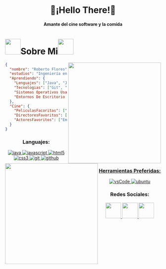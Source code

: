 <h1 align="center">🐧¡Hello There!🐧</h1>
<h4 align="center">Amante del cine software y la comida</h4>

<h1 aling="center"><picture><img src = "https://www.gstatic.com/android/keyboard/emojikitchen/20211115/u1f427/u1f427_u1f634.png" width = 50px></picture>Sobre Mi<picture><img src = "https://www.gstatic.com/android/keyboard/emojikitchen/20211115/u1f427/u1f427_u1f634.png" width = 50px></picture></h1>

<picture> <img align="right" src="https://thurotdotcom.files.wordpress.com/2012/09/11-what-was.jpg" width = 300px height = 325px></picture>

```json
{
  "nombre": "Roberto Flores",
  "estudios": "Ingeniería en Computación",
  "Aprendiendo": {
    "Lenguajes": ["Java", "JavaScript", "CSS"],
    "Tecnologias": ["Git", "Bash"],
    "Sistemas Operativos Usados": ["Fedora", "Mint", "Arch Linux"],
    "Entornos De Escritorio y Twm": ["Hyperland", "I3wm", "Xfce4"]
  },
  "Cine": {
    "PeliculasFacoritas": ["La La Land", "Star Wars Episodio III The Revenge of the Sith", "Phantom Thread", "Güeros"],
    "DirectoresFavoritos": ["Damian Chazelle", "Alejandro González Iñárritu", "Denis Villeneuve"],
    "ActoresFavoritos": ["Emma Stone", "Ryan Gosling", "Jake Gyllenhaal", "Anne Hathaway", "Leonardo DiCaprio"]
  }
}
```
<picture> <img align="left" src="https://i.ytimg.com/vi/1eX3T4WluI4/hqdefault.jpg" width = 300px height = 325px></picture>

<h3 align="center">Languajes:</h3>
<p align="center">
  <a href="https://www.java.com" target="_blank"> 
    <img src="https://img.shields.io/badge/Java-007396.svg?style=for-the-badge&logo=java&logoColor=white" 
      alt="java"/> 
  </a>
  <a href="https://developer.mozilla.org/en-US/docs/Web/JavaScript" target="_blank"> 
    <img src="https://img.shields.io/badge/Javascript-F7DF1E.svg?style=for-the-badge&logo=javascript&logoColor=black"
      alt="javascript"/> 
  </a>
  <a href="https://www.w3.org/html/" target="_blank"> 
    <img src="https://img.shields.io/badge/html-E34F26.svg?style=for-the-badge&logo=html5&logoColor=white"
      alt="html5"/> 
  </a>
  <a href="https://www.w3schools.com/css/" target="_blank">
    <img src="https://img.shields.io/badge/css-1572B6.svg?style=for-the-badge&logo=css3&logoColor=white"
      alt="css3"/>
  </a>
  <a href="https://git-scm.com/" target="_blank">
    <img src="https://img.shields.io/badge/git-F05032.svg?style=for-the-badge&logo=git&logoColor=white"
      alt="git"/>
  </a>
  <a href="https://github.com/ELanza-48" target="_blank">
    <img src="https://img.shields.io/badge/github-181717.svg?style=for-the-badge&logo=github&logoColor=white" alt="github" />
</p>

<h3 align="center" target="_blank">Herramientas Preferidas:</h3>

<p align="center"> 
  <a href="https://code.visualstudio.com/" target="_blank">
    <img src="https://img.shields.io/badge/vscode-007ACC.svg?style=for-the-badge&logo=visualstudiocode&logoColor=white" alt="vsCode"/> 
  </a>
  <a href="https://ubuntu.com/" target="_blank"> 
    <img src="https://img.shields.io/badge/ubuntu-E95420.svg?style=for-the-badge&logo=ubuntu&logoColor=white" alt="ubuntu"/>
  </a>
</p>
<h3 align="center" target="_blank">Redes Sociales:</h3>
<p align="center">
  <a href="https://letterboxd.com/roccagoolmozie/" target="_blank">
    <img src="https://a.ltrbxd.com/logos/letterboxd-mac-icon.png" height="50" width="50" text-decoration="none">
  </a>
  <a href="https://www.instagram.com/robert0flores_/" target="_blank">
    <img src="https://img.icons8.com/fluency/48/000000/instagram-new.png" height="50" width="50" text-decoration="none">
  </a>
  <a href="https://www.facebook.com/robertoflores9295/" target="_blank">
    <img src="https://img.icons8.com/fluency/48/000000/facebook.png" height="50" width="50" text-decoration="none">
  </a>
